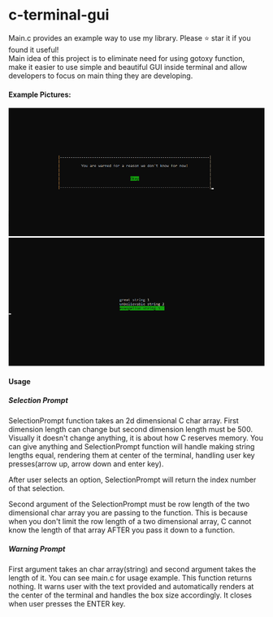 # c-terminal-gui
Main.c provides an example way to use my library. Please ⭐ star it if you found it useful!<br>
Main idea of this project is to eliminate need for using gotoxy function, make it easier to use simple and beautiful GUI inside terminal and allow developers to focus on main thing they are developing.
#### Example Pictures:
![warning-prompt](./warning-prompt-example.png)
![selection-prompt](./selection-prompt-example.png)

#### Usage

##### Selection Prompt

SelectionPrompt function takes an 2d dimensional C char array. First dimension length can change but second dimension length must be 500. Visually it doesn't change anything, it is about how C reserves memory. You can give anything and SelectionPrompt function will handle making string lengths equal, rendering them at center of the terminal, handling user key presses(arrow up, arrow down and enter key).

After user selects an option, SelectionPrompt will return the index number of that selection.

Second argument of the SelectionPrompt must be row length of the two dimensional char array you are passing to the function. This is because when you don't limit the row length of a two dimensional array, C cannot know the length of that array AFTER you pass it down to a function.

##### Warning Prompt

First argument takes an char array(string) and second argument takes the length of it. You can see main.c for usage example. This function returns nothing. It warns user with the text provided and automatically renders at the center of the terminal and handles the box size accordingly. It closes when user presses the ENTER key.

